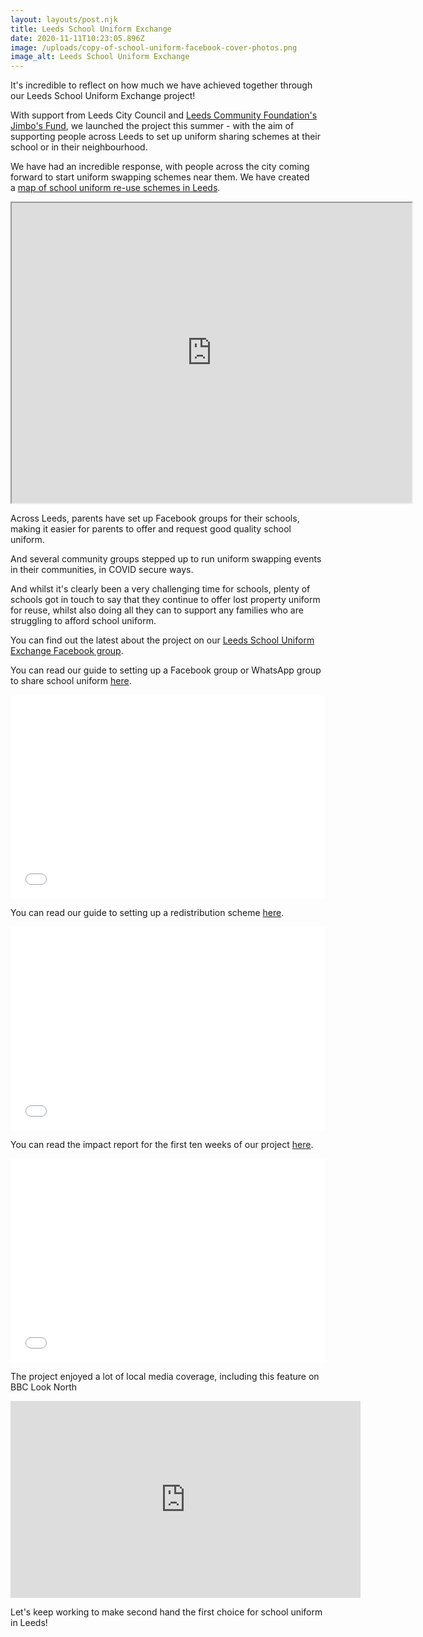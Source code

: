 ```yaml
---
layout: layouts/post.njk
title: Leeds School Uniform Exchange
date: 2020-11-11T10:23:05.896Z
image: /uploads/copy-of-school-uniform-facebook-cover-photos.png
image_alt: Leeds School Uniform Exchange
---
```

It's incredible to reflect on how much we have achieved together through our Leeds School Uniform Exchange project!

With support from Leeds City Council and [Leeds Community Foundation's Jimbo's Fund](https://leedscf.org.uk/), we launched the project this summer - with the aim of supporting people across Leeds to set up uniform sharing schemes at their school or in their neighbourhood.

We have had an incredible response, with people across the city coming forward to start uniform swapping schemes near them. We have created a [map of school uniform re-use schemes in Leeds](https://www.google.com/maps/d/u/0/viewer?mid=12f68wxlwJ-MdovH7aQRHCwJyBDkWn-v3&ll=53.79479222009331%2C-1.5229087614461334&z=12).

<iframe src="https://www.google.com/maps/d/embed?mid=12f68wxlwJ-MdovH7aQRHCwJyBDkWn-v3" width="640" height="480"></iframe>

Across Leeds, parents have set up Facebook groups for their schools, making it easier for parents to offer and request good quality school uniform.  

And several community groups stepped up to run uniform swapping events in their communities, in COVID secure ways.

And whilst it's clearly been a very challenging time for schools, plenty of schools got in touch to say that they continue to offer lost property uniform for reuse, whilst also doing all they can to support any families who are struggling to afford school uniform.

You can find out the latest about the project on our [Leeds School Uniform Exchange Facebook group](https://www.facebook.com/groups/603050533660854/).  

You can read our guide to setting up a Facebook group or WhatsApp group to share school uniform [here](https://issuu.com/zerowasteleeds/docs/how_to_guide_-_facebook_or_whatsapp__6_).

<iframe allow="fullscreen" style="border:none;width:100%;height:326px;" src="//e.issuu.com/embed.html?d=how_to_guide_-_facebook_or_whatsapp__6_&hideIssuuLogo=true&u=zerowasteleeds"></iframe>

You can read our guide to setting up a redistribution scheme [here](https://issuu.com/zerowasteleeds/docs/school_community_group_or_involved_parent).

<iframe allowfullscreen="true" allow="fullscreen" style="border:none;width:100%;height:326px;" src="//e.issuu.com/embed.html?d=school_community_group_or_involved_parent&hideIssuuLogo=true&u=zerowasteleeds"></iframe>

You can read the impact report for the first ten weeks of our project [here](https://issuu.com/zerowasteleeds/docs/impact_report_-_leeds_school_uniform_exchange).

<iframe allow="fullscreen" style="border:none;width:100%;height:326px;" src="//e.issuu.com/embed.html?d=impact_report_-_leeds_school_uniform_exchange&hideIssuuLogo=true&u=zerowasteleeds"></iframe>

The project enjoyed a lot of local media coverage, including this feature on BBC Look North

<iframe width="560" height="315" src="https://www.youtube.com/embed/RuyCriaVWlU" frameborder="0" allow="accelerometer; autoplay; clipboard-write; encrypted-media; gyroscope; picture-in-picture" allowfullscreen></iframe>

Let's keep working to make second hand the first choice for school uniform in Leeds!